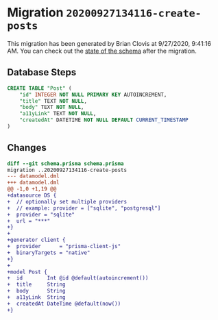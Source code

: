 # Migration `20200927134116-create-posts`

This migration has been generated by Brian Clovis at 9/27/2020, 9:41:16 AM.
You can check out the [state of the schema](./schema.prisma) after the migration.

## Database Steps

```sql
CREATE TABLE "Post" (
    "id" INTEGER NOT NULL PRIMARY KEY AUTOINCREMENT,
    "title" TEXT NOT NULL,
    "body" TEXT NOT NULL,
    "a11yLink" TEXT NOT NULL,
    "createdAt" DATETIME NOT NULL DEFAULT CURRENT_TIMESTAMP
)
```

## Changes

```diff
diff --git schema.prisma schema.prisma
migration ..20200927134116-create-posts
--- datamodel.dml
+++ datamodel.dml
@@ -1,0 +1,19 @@
+datasource DS {
+  // optionally set multiple providers
+  // example: provider = ["sqlite", "postgresql"]
+  provider = "sqlite"
+  url = "***"
+}
+
+generator client {
+  provider      = "prisma-client-js"
+  binaryTargets = "native"
+}
+
+model Post {
+  id        Int @id @default(autoincrement())
+  title     String
+  body      String
+  a11yLink  String
+  createdAt DateTime @default(now())
+}
```


